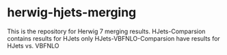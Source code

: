 # herwig-hjets-merging
This is the repository for Herwig 7 merging results. 
HJets-Comparsion contains results for HJets only 
HJets-VBFNLO-Comparsion have results for HJets vs. VBFNLO 
